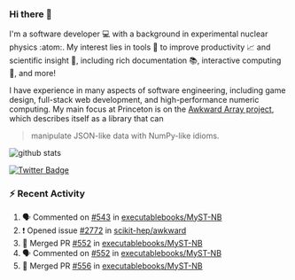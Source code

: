 ### Hi there 👋 

I'm a software developer 💻 with a background in experimental nuclear physics :atom:. My interest lies in tools :wrench: to improve productivity :chart_with_upwards_trend: and scientific insight :telescope:, including rich documentation 📚, interactive computing 🧮, and more! 

I have experience in many aspects of software engineering, including game design, full-stack web development, and high-performance numeric computing. My main focus at Princeton is on the [Awkward Array project](awkward-array.org/), which describes itself as a library that can 
> manipulate JSON-like data with NumPy-like idioms.

![github stats](https://github-readme-stats.vercel.app/api?username=agoose77&show_icons=true&hide_rank=true&hide_title=true&bg_color=30,e76445,904e95&text_color=efe3ec&icon_color=efe3ec)
<!--
**agoose77/agoose77** is a ✨ _special_ ✨ repository because its `README.md` (this file) appears on your GitHub profile.

Here are some ideas to get you started:

- 🔭 I’m currently working on ...
- 🌱 I’m currently learning ...
- 👯 I’m looking to collaborate on ...
- 🤔 I’m looking for help with ...
- 💬 Ask me about ...
- 📫 How to reach me: ...
- 😄 Pronouns: ...
- ⚡ Fun fact: ...
-->

[![Twitter Badge](https://img.shields.io/twitter/follow/agoose77?style=flat-square&logo=Twitter&logoColor=white&color=cornflowerblue)](https://twitter.com/agoose77)

### :zap: Recent Activity

<!--START_SECTION:activity-->
1. 🗣 Commented on [#543](https://github.com/executablebooks/MyST-NB/issues/543#issuecomment-1779702623) in [executablebooks/MyST-NB](https://github.com/executablebooks/MyST-NB)
2. ❗ Opened issue [#2772](https://github.com/scikit-hep/awkward/issues/2772) in [scikit-hep/awkward](https://github.com/scikit-hep/awkward)
3. 🎉 Merged PR [#552](https://github.com/executablebooks/MyST-NB/pull/552) in [executablebooks/MyST-NB](https://github.com/executablebooks/MyST-NB)
4. 🗣 Commented on [#552](https://github.com/executablebooks/MyST-NB/pull/552#issuecomment-1779161852) in [executablebooks/MyST-NB](https://github.com/executablebooks/MyST-NB)
5. 🎉 Merged PR [#556](https://github.com/executablebooks/MyST-NB/pull/556) in [executablebooks/MyST-NB](https://github.com/executablebooks/MyST-NB)
<!--END_SECTION:activity-->
